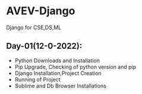 # AVEV-Django
Django for CSE,DS,ML

## Day-01(12-0-2022):
  - Python Downloads and Installation
  - Pip Upgrade, Checking of python version and pip
  - Django Installation,Project Creation
  - Running of Project
  - Sublime and Db Browser Installations
